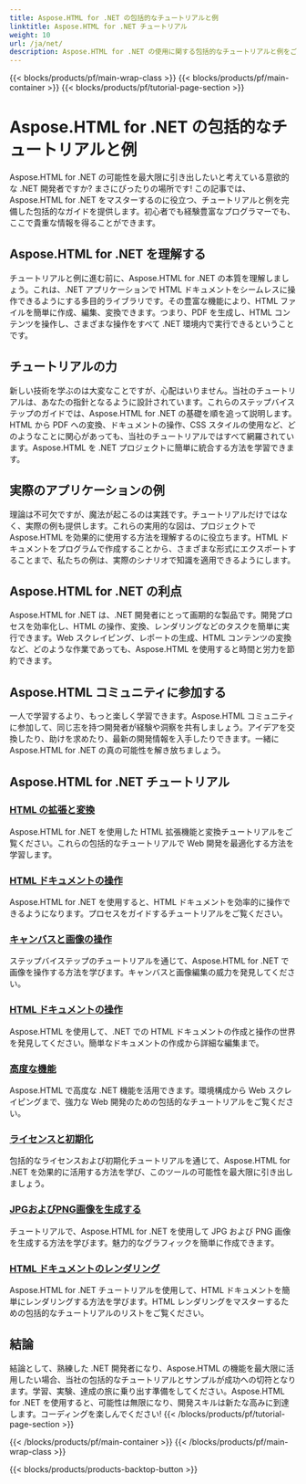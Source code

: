 ```yaml
---
title: Aspose.HTML for .NET の包括的なチュートリアルと例
linktitle: Aspose.HTML for .NET チュートリアル
weight: 10
url: /ja/net/
description: Aspose.HTML for .NET の使用に関する包括的なチュートリアルと例をご覧ください。Aspose.HTML のパワーを活用して、.NET 開発スキルを強化しましょう。
---
```


{{< blocks/products/pf/main-wrap-class >}}
{{< blocks/products/pf/main-container >}}
{{< blocks/products/pf/tutorial-page-section >}}

# Aspose.HTML for .NET の包括的なチュートリアルと例


Aspose.HTML for .NET の可能性を最大限に引き出したいと考えている意欲的な .NET 開発者ですか? まさにぴったりの場所です! この記事では、Aspose.HTML for .NET をマスターするのに役立つ、チュートリアルと例を完備した包括的なガイドを提供します。初心者でも経験豊富なプログラマーでも、ここで貴重な情報を得ることができます。

## Aspose.HTML for .NET を理解する

チュートリアルと例に進む前に、Aspose.HTML for .NET の本質を理解しましょう。これは、.NET アプリケーションで HTML ドキュメントをシームレスに操作できるようにする多目的ライブラリです。その豊富な機能により、HTML ファイルを簡単に作成、編集、変換できます。つまり、PDF を生成し、HTML コンテンツを操作し、さまざまな操作をすべて .NET 環境内で実行できるということです。

## チュートリアルの力

新しい技術を学ぶのは大変なことですが、心配はいりません。当社のチュートリアルは、あなたの指針となるように設計されています。これらのステップバイステップのガイドでは、Aspose.HTML for .NET の基礎を順を追って説明します。HTML から PDF への変換、ドキュメントの操作、CSS スタイルの使用など、どのようなことに関心があっても、当社のチュートリアルではすべて網羅されています。Aspose.HTML を .NET プロジェクトに簡単に統合する方法を学習できます。

## 実際のアプリケーションの例

理論は不可欠ですが、魔法が起こるのは実践です。チュートリアルだけではなく、実際の例も提供します。これらの実用的な図は、プロジェクトで Aspose.HTML を効果的に使用する方法を理解するのに役立ちます。HTML ドキュメントをプログラムで作成することから、さまざまな形式にエクスポートすることまで、私たちの例は、実際のシナリオで知識を適用できるようにします。

## Aspose.HTML for .NET の利点

Aspose.HTML for .NET は、.NET 開発者にとって画期的な製品です。開発プロセスを効率化し、HTML の操作、変換、レンダリングなどのタスクを簡単に実行できます。Web スクレイピング、レポートの生成、HTML コンテンツの変換など、どのような作業であっても、Aspose.HTML を使用すると時間と労力を節約できます。

## Aspose.HTML コミュニティに参加する

一人で学習するより、もっと楽しく学習できます。Aspose.HTML コミュニティに参加して、同じ志を持つ開発者が経験や洞察を共有しましょう。アイデアを交換したり、助けを求めたり、最新の開発情報を入手したりできます。一緒に Aspose.HTML for .NET の真の可能性を解き放ちましょう。

## Aspose.HTML for .NET チュートリアル

### [HTML の拡張と変換](./html-extensions-and-conversions/)
Aspose.HTML for .NET を使用した HTML 拡張機能と変換チュートリアルをご覧ください。これらの包括的なチュートリアルで Web 開発を最適化する方法を学習します。
### [HTML ドキュメントの操作](./html-document-manipulation/)
Aspose.HTML for .NET を使用すると、HTML ドキュメントを効率的に操作できるようになります。プロセスをガイドするチュートリアルをご覧ください。
### [キャンバスと画像の操作](./canvas-and-image-manipulation/)
ステップバイステップのチュートリアルを通じて、Aspose.HTML for .NET で画像を操作する方法を学びます。キャンバスと画像編集の威力を発見してください。
### [HTML ドキュメントの操作](./working-with-html-documents/)
Aspose.HTML を使用して、.NET での HTML ドキュメントの作成と操作の世界を発見してください。簡単なドキュメントの作成から詳細な編集まで。
### [高度な機能](./advanced-features/)
Aspose.HTML で高度な .NET 機能を活用できます。環境構成から Web スクレイピングまで、強力な Web 開発のための包括的なチュートリアルをご覧ください。
### [ライセンスと初期化](./licensing-and-initialization/)
包括的なライセンスおよび初期化チュートリアルを通じて、Aspose.HTML for .NET を効果的に活用する方法を学び、このツールの可能性を最大限に引き出しましょう。
### [JPGおよびPNG画像を生成する](./generate-jpg-and-png-images/)
チュートリアルで、Aspose.HTML for .NET を使用して JPG および PNG 画像を生成する方法を学びます。魅力的なグラフィックを簡単に作成できます。
### [HTML ドキュメントのレンダリング](./rendering-html-documents/)
Aspose.HTML for .NET チュートリアルを使用して、HTML ドキュメントを簡単にレンダリングする方法を学びます。HTML レンダリングをマスターするための包括的なチュートリアルのリストをご覧ください。

## 結論
結論として、熟練した .NET 開発者になり、Aspose.HTML の機能を最大限に活用したい場合、当社の包括的なチュートリアルとサンプルが成功への切符となります。学習、実験、達成の旅に乗り出す準備をしてください。Aspose.HTML for .NET を使用すると、可能性は無限になり、開発スキルは新たな高みに到達します。コーディングを楽しんでください!
{{< /blocks/products/pf/tutorial-page-section >}}

{{< /blocks/products/pf/main-container >}}
{{< /blocks/products/pf/main-wrap-class >}}

{{< blocks/products/products-backtop-button >}}
